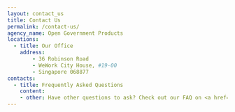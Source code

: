 ```yaml
---
layout: contact_us
title: Contact Us
permalink: /contact-us/
agency_name: Open Government Products
locations:
  - title: Our Office
    address:
        - 36 Robinson Road
        - WeWork City House, #19-00
        - Singapore 068877
contacts:
  - title: Frequently Asked Questions
    content:
    - other: Have other questions to ask? Check out our FAQ on <a href="https://go.ask.gov.sg/ogp">AskGov</a>.
---
```

